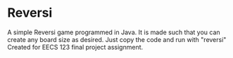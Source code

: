 # Reversi
A simple Reversi game programmed in Java. It is made such that you can create any board size as desired. Just copy the code and run with "reversi" Created for EECS 123 final project assignment.
